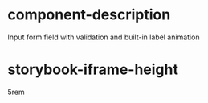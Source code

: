 # component-description
Input form field with validation and built-in label animation

# storybook-iframe-height
5rem
